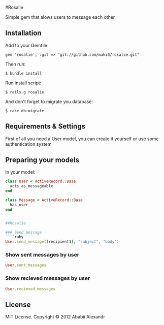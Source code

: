 #Rosalie

Simple gem that alows users to message each other

Installation
------------

Add to your Gemfile:

````
gem 'rosalie', :git => "git://github.com/maki5/rosalie.git"
````

Then run:

````
$ bundle install
````

Run install script:

````
$ rails g rosalie
````

And don't forget to migrate you database:

````
$ rake db:migrate
````

## Requirements & Settings

First of all you need a User model, you can create it yourself or use some authentication system

## Preparing your models
In your model:

````ruby
class User < ActiveRecord::Base
  acts_as_messageable
end
````

````ruby
class Message < ActiveRecord::Base
  has_user
end


##Rosalie

### Send message
````ruby
User.send_message([recipient1], "subject", "body")
````
### Show sent messages by user
````ruby
User.sent_messages
````
### Show recieved messages by user
````ruby
User.recieved_messages
````

## License
MIT License. Copyright © 2012 Ababii Alexandr

